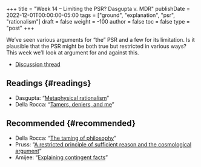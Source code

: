 +++
title = "Week 14 – Limiting the PSR? Dasgupta v. MDR"
publishDate = 2022-12-01T00:00:00-05:00
tags = ["ground", "explanation", "psr", "rationalism"]
draft = false
weight = -100
author = false
toc = false
type = "post"
+++

We&rsquo;ve seen various arguments for &ldquo;the&rdquo; PSR and a few for its limitation. Is it
plausible that the PSR might be both true but restricted in various ways? This
week we&rsquo;ll look at argument for and against this.

-   [Discussion thread](https://discord.com/channels/1006739669842673674/1043002105880920064)


## Readings {#readings}

-   Dasgupta: &ldquo;[Metaphysical rationalism](https://unl.primo.exlibrisgroup.com/permalink/01UON_LINC/13u3t94/cdi_proquest_journals_1961616125)&rdquo;
-   Della Rocca: &ldquo;[Tamers, deniers, and me](https://unl.primo.exlibrisgroup.com/permalink/01UON_LINC/13u3t94/cdi_crossref_primary_10_1007_s11098_020_01485_0)&rdquo;


## Recommended {#recommended}

-   Della Rocca: &ldquo;[The taming of philosophy](/materials/readings/mdr-tame-philosophy.pdf)&rdquo;
-   Pruss: &ldquo;[A restricted principle of sufficient reason and the cosmological argument](https://unl.primo.exlibrisgroup.com/permalink/01UON_LINC/13u3t94/cdi_proquest_journals_197227878)&rdquo;
-   Amijee: &ldquo;[Explaining contingent facts](https://unl.primo.exlibrisgroup.com/permalink/01UON_LINC/13u3t94/cdi_crossref_primary_10_1007_s11098_020_01487_y)&rdquo;

